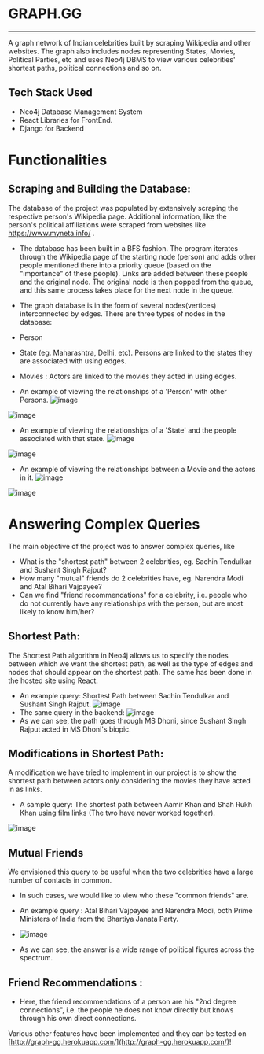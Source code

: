 # GRAPH.GG
<!-- ### Live Website -> [https://graph-gg.herokuapp.com/](https://graph-gg.herokuapp.com/) -->
<hr>
A graph network of Indian celebrities built by scraping Wikipedia and other websites. The graph also includes nodes representing States, Movies, Political Parties, etc and uses Neo4j DBMS to view various celebrities' shortest paths, political connections and so on. 

<!-- ## Members -->
<!-- - [Shashwat Sharma](https://github.com/svanazar) | [Linkedin](https://www.linkedin.com/in/shashwat-sharma09/) 
- [Atharva Varde](https://github.com/varde2407) | [Linkedin](https://www.linkedin.com/in/atharva-varde-643a05197/) 
- [Aditya Trivedi](https://github.com/ad1tyat) | [Linkedin](https://www.linkedin.com/in/trivedi-aditya/)  -->

## Tech Stack Used
- Neo4j Database Management System
- React Libraries for FrontEnd.
- Django for Backend

# Functionalities

## Scraping and Building the Database:
The database of the project was populated by extensively scraping the respective person's Wikipedia page. Additional information, like the person's political affiliations were scraped from websites like https://www.myneta.info/ .
- The database has been built in a BFS fashion. The program iterates through the Wikipedia page of the starting node (person) and adds other people mentioned there into a priority queue (based on the "importance" of these people). Links are added between these people and the original node. The original node is then popped from the queue, and this same process takes place for the next node in the queue.
- The graph database is in the form of several nodes(vertices) interconnected by edges.
There are three types of nodes in the database:
- Person
- State (eg. Maharashtra, Delhi, etc). Persons are linked to the states they are associated with using edges.
- Movies : Actors are linked to the movies they acted in using edges.

- An example of viewing the relationships of a 'Person' with other Persons.
![image](https://user-images.githubusercontent.com/77501632/126132923-6eacf284-e767-4e53-b3da-e49e0d136ac0.png)

![image](https://user-images.githubusercontent.com/77501632/126132891-8598e091-6b59-43c4-bee6-0ff3ae3e27c1.png)

- An example of viewing the relationships of a 'State' and the people associated with that state.
![image](https://user-images.githubusercontent.com/77501632/126133220-98515878-e07f-4485-bc73-fee00c3442f0.png)

![image](https://user-images.githubusercontent.com/77501632/126133176-06c38ab4-9e73-411a-9fdc-a148d56dc3fc.png)

- An example of viewing the relationships between a Movie and the actors in it.
![image](https://user-images.githubusercontent.com/77501632/126133716-60b0e5a8-44ba-4beb-b157-4e40eb932137.png)

![image](https://user-images.githubusercontent.com/77501632/126133682-d621df88-be1e-477d-b7a0-4a28666de0dc.png)

# Answering Complex Queries
The main objective of the project was to answer complex queries, like 
- What is the "shortest path" between 2 celebrities, eg. Sachin Tendulkar and Sushant Singh Rajput?
- How many "mutual" friends do 2 celebrities have, eg. Narendra Modi and Atal Bihari Vajpayee?
- Can we find "friend recommendations" for a celebrity, i.e. people who do not currently have any relationships with the person, but are most likely to know him/her?

## Shortest Path:
 The Shortest Path algorithm in Neo4j allows us to specify the nodes between which we want the shortest path, as well as the type of edges and nodes that should appear on the shortest path.
 The same has been done in the hosted site using React.
 - An example query: Shortest Path between Sachin Tendulkar and Sushant Singh Rajput.
  ![image](https://user-images.githubusercontent.com/77501632/126135748-2b567008-492f-4f9b-952a-fcaf757cf027.png)
- The same query in the backend:
 ![image](https://user-images.githubusercontent.com/77501632/126136157-f9cc4eb8-9074-4a67-bbda-c7ad9a2b8c4a.png)
- As we can see, the path goes through MS Dhoni, since Sushant Singh Rajput acted in MS Dhoni's biopic.

## Modifications in Shortest Path:
 A modification we have tried to implement in our project is to show the shortest path between actors only considering the movies they have acted in as links.
 - A sample query: The shortest path between Aamir Khan and Shah Rukh Khan using film links (The two have never worked together).
 
 ![image](https://user-images.githubusercontent.com/77501632/126136920-7e79f709-53f1-4e8c-bb63-c4e4e1712fad.png)

## Mutual Friends
We envisioned this query to be useful when the two celebrities have a large number of contacts in common.
- In such cases, we would like to view who these "common friends" are.
- An example query : Atal Bihari Vajpayee and Narendra Modi, both Prime Ministers of India from the Bhartiya Janata Party.
- ![image](https://user-images.githubusercontent.com/77501632/126137954-310cb64d-22f9-4782-a09a-87d41f241d2d.png)

- As we can see, the answer is a wide range of political figures across the spectrum.
  
 ## Friend Recommendations :
 - Here, the friend recommendations of a person are his "2nd degree connections", i.e. the people he does not know directly but knows through his own direct connections.
 
 Various other features have been implemented and they can be tested on [http://graph-gg.herokuapp.com/](http://graph-gg.herokuapp.com/)!
